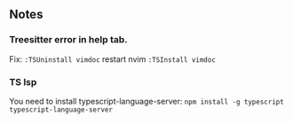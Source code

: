 ## Notes

### Treesitter error in help tab.
Fix:
    `:TSUninstall vimdoc`
    restart nvim
    `:TSInstall vimdoc`

### TS lsp
You need to install typescript-language-server:
`npm install -g typescript typescript-language-server`

